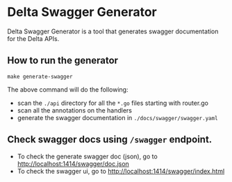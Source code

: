 # Delta Swagger Generator

Delta Swagger Generator is a tool that generates swagger documentation for the Delta APIs.
## How to run the generator

```
make generate-swagger
```

The above command will do the following:
- scan the `./api` directory for all the `*.go` files starting with router.go
- scan all the annotations on the handlers
- generate the swagger documentation in `./docs/swagger/swagger.yaml`

## Check swagger docs using `/swagger` endpoint.

- To check the generate swagger doc (json), go to [http://localhost:1414/swagger/doc.json](http://localhost:1414/swagger/doc.json)
- To check the swagger ui, go to [http://localhost:1414/swagger/index.html](http://localhost:1414/swagger/index.html)